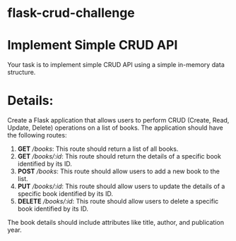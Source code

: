 # flask-crud-challenge
# Implement Simple CRUD API

Your task is to implement simple CRUD API using a simple in-memory data structure.

# Details:
  Create a Flask application that allows users to perform CRUD (Create, Read, Update, Delete) operations on a list of books. The application should have the following routes:

  1. **GET** _/books_: This route should return a list of all books.
  2. **GET** _/books/:id_: This route should return the details of a specific book identified by its ID.
  3. **POST** _/books_: This route should allow users to add a new book to the list.
  4. **PUT** _/books/:id_: This route should allow users to update the details of a specific book identified by its ID.
  5. **DELETE** _/books/:id_: This route should allow users to delete a specific book identified by its ID.


  The book details should include attributes like title, author, and publication year.
